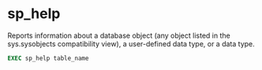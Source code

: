 # sp_help

Reports information about a database object (any object listed in the sys.sysobjects compatibility view), a user-defined data type, or a data type.

```sql
EXEC sp_help table_name
```